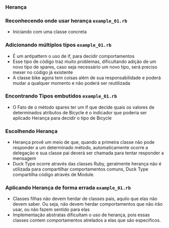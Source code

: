 ### Herança

### Reconhecendo onde usar herança `example_01.rb`

- Iniciando com uma classe concreta

### Adicionando múltiplos tipos `example_01.rb`

- É um antipattern o uso de if, para decidir comportamentos
- Esse tipo de código traz muito problemas, dificultando adição de um novo tipo de spares, caso seja necessário um novo tipo, será preciso mexer no código já existente
- A classe bike agora tem coisas além de sua responsabilidade e poderá mudar a qualquer momento e não poderá ser reutilizada

### Encontrando Tipos embutidos `example_01.rb`

- O Fato de o método spares ter um if que decide quais os valores de determinados atributos de Bicycle é o indicador que poderia ser aplicado Herança para decidir o tipo de Bicycle

### Escolhendo Herança

- Herança provê um meio de que, quando a primeira classe não pode responder a um determinado método, automaticamente ocorre a delegação e sua classe pai deverá ser chamada para tentar responder a mensagem
- Duck Type ocorre através das classes Ruby, geralmente herança não é utilizada para compartilhar comportamentos comuns, Duck Type compartilha código através de Module.

### Aplicando Herança de forma errada `example_01.rb`

- Classes filhas não devem herdar de classes pais, aquilo que elas não devem saber. Ou seja, não devem herdar comportamentos que não irão usar, ou não fazem sentido para elas
- Implementação abstratas dificultam o uso de herança, pois essas classes contem comportamentos atrelados a elas que são especificos.
